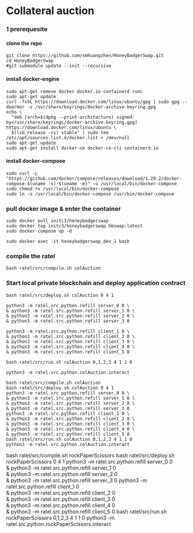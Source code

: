 # Collateral auction


### 1 prerequesite

#### clone the repo
```
git clone https://github.com/xmhuangzhen/HoneyBadgerSwap.git
cd HoneyBadgerSwap
#git submodule update --init --recursive
```
#### install docker-engine
```
sudo apt-get remove docker docker.io containerd runc
sudo apt-get update
curl -fsSL https://download.docker.com/linux/ubuntu/gpg | sudo gpg --dearmor -o /usr/share/keyrings/docker-archive-keyring.gpg
echo \
  "deb [arch=$(dpkg --print-architecture) signed-by=/usr/share/keyrings/docker-archive-keyring.gpg] https://download.docker.com/linux/ubuntu \
  $(lsb_release -cs) stable" | sudo tee /etc/apt/sources.list.d/docker.list > /dev/null
sudo apt-get update
sudo apt-get install docker-ce docker-ce-cli containerd.io
```


#### install docker-compose
```
sudo curl -L "https://github.com/docker/compose/releases/download/1.29.2/docker-compose-$(uname -s)-$(uname -m)" -o /usr/local/bin/docker-compose
sudo chmod +x /usr/local/bin/docker-compose
sudo ln -s /usr/local/bin/docker-compose /usr/bin/docker-compose
```

### pull docker image & enter the container
```
sudo docker pull initc3/honeybadgerswap
sudo docker tag initc3/honeybadgerswap hbswap:latest
sudo docker-compose up -d

sudo docker exec -it honeybadgerswap_dev_1 bash
```
### compile the ratel
```
bash ratel/src/compile.sh colAuction
```


### Start local private blockchain and deploy application contract
```
bash ratel/src/deploy.sh colAuction 0 4 1
```

```
python3 -m ratel.src.python.refill server_0 0 \
& python3 -m ratel.src.python.refill server_1 0 \
& python3 -m ratel.src.python.refill server_2 0 \
& python3 -m ratel.src.python.refill server_3 0 
```

```
python3 -m ratel.src.python.refill client_1 0 \
& python3 -m ratel.src.python.refill client_2 0 \
& python3 -m ratel.src.python.refill client_3 0 \
& python3 -m ratel.src.python.refill client_4 0 \
& python3 -m ratel.src.python.refill client_5 0
```

```
bash ratel/src/run.sh colAuction 0,1,2,3 4 1 1 0
```

```
python3 -m ratel.src.python.colAuction.interact 

```



```
bash ratel/src/compile.sh colAuction
bash ratel/src/deploy.sh colAuction 0 4 1
python3 -m ratel.src.python.refill server_0 0 \
& python3 -m ratel.src.python.refill server_1 0 \
& python3 -m ratel.src.python.refill server_2 0 \
& python3 -m ratel.src.python.refill server_3 0 
python3 -m ratel.src.python.refill client_1 0 \
& python3 -m ratel.src.python.refill client_2 0 \
& python3 -m ratel.src.python.refill client_3 0 \
& python3 -m ratel.src.python.refill client_4 0 \
& python3 -m ratel.src.python.refill client_5 0
bash ratel/src/run.sh colAuction 0,1,2,3 4 1 1 0
python3 -m ratel.src.python.colAuction.interact 
```


bash ratel/src/compile.sh rockPaperScissors
bash ratel/src/deploy.sh rockPaperScissors 0 4 1
python3 -m ratel.src.python.refill server_0 0 \
& python3 -m ratel.src.python.refill server_1 0 \
& python3 -m ratel.src.python.refill server_2 0 \
& python3 -m ratel.src.python.refill server_3 0 
python3 -m ratel.src.python.refill client_1 0 \
& python3 -m ratel.src.python.refill client_2 0 \
& python3 -m ratel.src.python.refill client_3 0 \
& python3 -m ratel.src.python.refill client_4 0 \
& python3 -m ratel.src.python.refill client_5 0
bash ratel/src/run.sh rockPaperScissors 0,1,2,3 4 1 1 0
python3 -m ratel.src.python.rockPaperScissors.interact 
